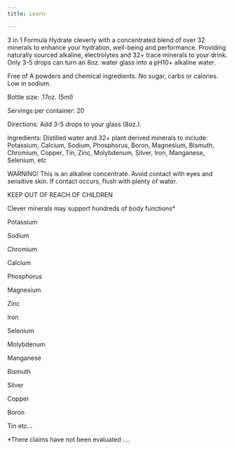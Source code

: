 ```yaml
---
title: Learn

---
```


3 in 1 Formula
Hydrate cleverly with a concentrated blend of over 32 minerals to enhance your hydration, well-being and performance. Providing naturally sourced alkaline, electrolytes and 32+ trace minerals to your drink. Only 3-5 drops can turn an 8oz. water glass into a pH10+ alkaline water.

Free of A powders and chemical ingredients. No sugar, carbs or calories. Low in sodium.

Bottle size: .17oz. (5ml)

Servings per container: 20

Directions: Add 3-5 drops to your glass (8oz.).

Ingredients: Distilled water and 32+ plant derived minerals to include: Potassium, Calcium, Sodium, Phosphorus, Boron, Magnesium, Bismuth, Chromium, Copper, Tin, Zinc, Molybdenum, Silver, Iron, Manganese, Selenium, etc

WARNING! This is an alkaline concentrate. Avoid contact with eyes and sensitive skin. If contact occurs, flush with plenty of water.

KEEP OUT OF REACH OF CHILDREN

Clever minerals may support hundreds of body functions*

Potassium

Sodium

Chromium

Calcium


Phosphorus

Magnesium

Zinc

Iron

Selenium


Molybdenum

Manganese


Bismuth

Silver

Copper

Boron

Tin
etc...

*There claims have not been evaluated ....